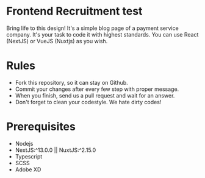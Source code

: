 # Frontend Recruitment test
Bring life to this design!
It's a simple blog page of a payment service company.
It's your task to code it with highest standards.
You can use React (NextJS) or VueJS (Nuxtjs) as you wish.

# Rules
- Fork this repository, so it can stay on Github.
- Commit your changes after every few step with proper message.
- When you finish, send us a pull request and wait for an answer.
- Don't forget to clean your codestyle. We hate dirty codes!

# Prerequisites
- Nodejs
- NextJS:^13.0.0 || NuxtJS:^2.15.0
- Typescript
- SCSS
- Adobe XD

